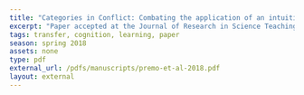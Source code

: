 ```yaml
---
title: "Categories in Conflict: Combating the application of an intuitive conception of inheritance with category construction."
excerpt: "Paper accepted at the Journal of Research in Science Teaching - category construction in the classroom as a technique to reduce the use of scientifically-invalid (i.e., intuitive) beliefs about inheritance"
tags: transfer, cognition, learning, paper
season: spring 2018
assets: none
type: pdf
external_url: /pdfs/manuscripts/premo-et-al-2018.pdf
layout: external
---
```



